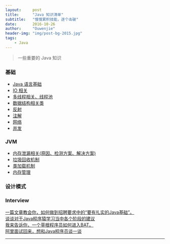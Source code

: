```yaml
---
layout:     post
title:      "Java 知识清单"
subtitle:   "慢慢累积技能，逐个击破"
date:       2016-10-26
author:     "Ouwenjie"
header-img: "img/post-bg-2015.jpg"
tags:
    - Java
---
```


>一些重要的 Java 知识   
   
### 基础
- [Java 语言基础]()   
- [IO 相关]()   
- [多线程相关、线程池]()   
- [数据结构相关类]()   
- [反射]()   
- [注解](http://blog.csdn.net/duo2005duo/article/details/50505884)   
- [网络]()
- [并发]()   



### JVM   
- [内存泄漏相关(原因、检测方案、解决方案)]()
- [垃圾回收机制]()   
- [类加载机制]()   
- [内存管理]()   

### 设计模式   



### Interview   
[一篇文章教会你，如何做到招聘要求中的“要有扎实的Java基础”。](http://www.cnblogs.com/zuoxiaolong/p/life53.html)   
[谈谈对于Java程序猿学习当中各个阶段的建议](http://www.cnblogs.com/zuoxiaolong/p/life51.html)   
[我来告诉你，一个草根程序员如何进入BAT。](http://www.cnblogs.com/zuoxiaolong/p/life54.html)   
[阿里面试回来，想和Java程序员谈一谈](http://www.jianshu.com/p/5681a1f0aad6#)   

---
